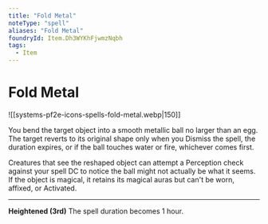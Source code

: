 ```yaml
---
title: "Fold Metal"
noteType: "spell"
aliases: "Fold Metal"
foundryId: Item.Dh3WYKhFjwmzNqbh
tags:
  - Item
---
```


# Fold Metal
![[systems-pf2e-icons-spells-fold-metal.webp|150]]

You bend the target object into a smooth metallic ball no larger than an egg. The target reverts to its original shape only when you Dismiss the spell, the duration expires, or if the ball touches water or fire, whichever comes first.

Creatures that see the reshaped object can attempt a Perception check against your spell DC to notice the ball might not actually be what it seems. If the object is magical, it retains its magical auras but can't be worn, affixed, or Activated.

* * *

**Heightened (3rd)** The spell duration becomes 1 hour.
